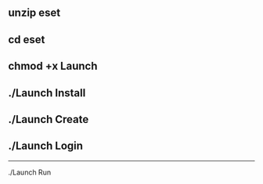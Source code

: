 unzip eset 
----------------------------
cd eset
----------------------------
chmod +x Launch
----------------------------
./Launch Install
----------------------------
./Launch Create
----------------------------
./Launch Login
----------------------------
----------------------------
./Launch Run
